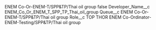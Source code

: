 <?xml version="1.0" encoding="UTF-8"?>
<CustomMetadata xmlns="http://soap.sforce.com/2006/04/metadata" xmlns:xsi="http://www.w3.org/2001/XMLSchema-instance" xmlns:xsd="http://www.w3.org/2001/XMLSchema">
    <label>ENEM Co-Or-ENEM-T/SPP&amp;TP/Thai oil group</label>
    <protected>false</protected>
    <values>
        <field>Developer_Name__c</field>
        <value xsi:type="xsd:string">ENEM_Co_Or_ENEM_T_SPP_TP_Thai_oil_group</value>
    </values>
    <values>
        <field>Queue__c</field>
        <value xsi:type="xsd:string">ENEM Co-Or-ENEM-T/SPP&amp;TP/Thai oil group</value>
    </values>
    <values>
        <field>Role__c</field>
        <value xsi:type="xsd:string">TOP THOR ENEM Co-Ordinator-ENEM-Testing/SPP&amp;TP/Thai oil group</value>
    </values>
</CustomMetadata>
